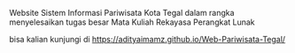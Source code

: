 Website Sistem Informasi Pariwisata Kota Tegal dalam rangka menyelesaikan tugas besar Mata Kuliah Rekayasa Perangkat Lunak

bisa kalian kunjungi di
https://adityaimamz.github.io/Web-Pariwisata-Tegal/
